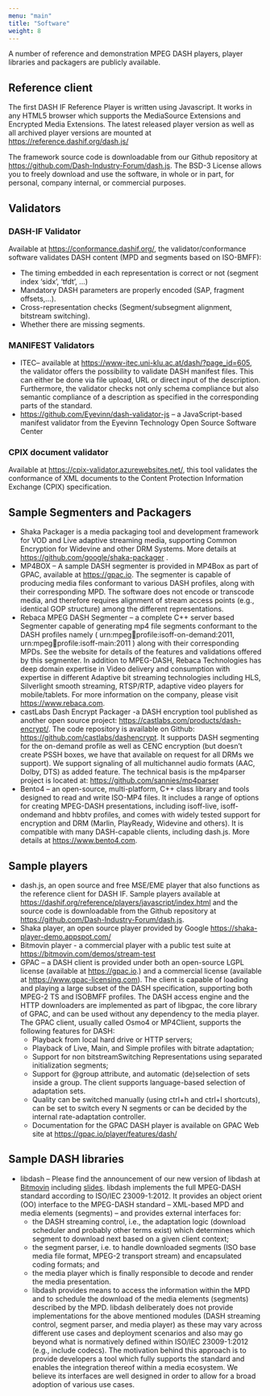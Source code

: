 ```yaml
---
menu: "main"
title: "Software"
weight: 8
---
```



A number of reference and demonstration MPEG DASH players, player libraries and packagers are publicly available.

## Reference client

The first DASH IF Reference Player is written using Javascript. It works in any HTML5 browser which supports the MediaSource Extensions and Encrypted Media Extensions. The latest released player version as well as all archived player versions are mounted at https://reference.dashif.org/dash.js/

The framework source code is downloadable from our Github repository at https://github.com/Dash-Industry-Forum/dash.js. The BSD-3 License allows you to freely download and use the software, in whole or in part, for personal, company internal, or commercial purposes.

## Validators

### DASH-IF Validator

Available at https://conformance.dashif.org/, the validator/conformance software validates DASH content (MPD and segments based on ISO-BMFF):

* The timing embedded in each representation is correct or not (segment index ‘sidx’, ‘tfdt’, …)
* Mandatory DASH parameters are properly encoded (SAP, fragment offsets,…).
* Cross-representation checks (Segment/subsegment alignment, bitstream switching).
* Whether there are missing segments.

 

### MANIFEST Validators
* ITEC– available at https://www-itec.uni-klu.ac.at/dash/?page_id=605, the validator offers the possibility to validate DASH manifest files. This can either be done via file upload, URL or direct input of the description. Furthermore, the validator checks not only schema compliance but also semantic compliance of a description as specified in the corresponding parts of the standard.
* https://github.com/Eyevinn/dash-validator-js – a JavaScript-based manifest validator from the Eyevinn Technology Open Source Software Center

 

### CPIX document validator

Available at https://cpix-validator.azurewebsites.net/, this tool validates the conformance of XML documents to the Content Protection Information Exchange (CPIX) specification.
 
## Sample Segmenters and Packagers

* Shaka Packager is a media packaging tool and development framework for VOD and Live adaptive streaming media, supporting Common Encryption for Widevine and other DRM Systems. More details at https://github.com/google/shaka-packager .
* MP4BOX – A sample DASH segmenter is provided in MP4Box as part of GPAC, available at https://gpac.io. The segmenter is capable of producing media files conformant to various DASH profiles, along with their corresponding MPD. The software does not encode or transcode media, and therefore requires alignment of stream access points (e.g., identical GOP structure) among the different representations.
* Rebaca  MPEG DASH Segmenter – a complete C++ server based Segmenter capable of generating mp4 file segments conformant to the DASH profiles namely ( urn:mpeg:dash:profile:isoff-on-demand:2011, urn:mpeg:dash:profile:isoff-main:2011 ) along with their corresponding MPDs. See the website for details of the features and validations offered by this segmenter. In addition to MPEG-DASH, Rebaca Technologies has deep domain expertise in Video delivery and consumption with expertise in different Adaptive bit streaming technologies including HLS, Silverlight smooth streaming, RTSP/RTP, adaptive video players for mobile/tablets. For more information on the company, please visit https://www.rebaca.com.
* castLabs Dash Encrypt Packager -a DASH encryption tool published as another open source project: https://castlabs.com/products/dash-encrypt/. The code repository is available on Github: https://github.com/castlabs/dashencrypt. It supports DASH segmenting for the on-demand profile as well as CENC encryption (but doesn’t create PSSH boxes, we have that available on request for all DRMs we support). We support signaling of all multichannel audio formats (AAC, Dolby, DTS) as added feature. The technical basis is the mp4parser project is located at: https://github.com/sannies/mp4parser
* Bento4 – an open-source, multi-platform, C++ class library and tools designed to read and write ISO-MP4 files. It includes a range of options for creating MPEG-DASH presentations, including isoff-live, isoff-ondemand and hbbtv profiles, and comes with widely tested support for encryption and DRM (Marlin, PlayReady, Widevine and others). It is compatible with many DASH-capable clients, including dash.js. More details at https://www.bento4.com.

## Sample players

* dash.js, an open source and free MSE/EME player that also functions as the reference client for DASH IF. Sample players available at https://dashif.org/reference/players/javascript/index.html and the source code is downloadable from the Github repository at https://github.com/Dash-Industry-Forum/dash.js.
* Shaka player, an open source player provided by Google https://shaka-player-demo.appspot.com/
* Bitmovin player - a commercial player with a public test suite at https://bitmovin.com/demos/stream-test
* GPAC – a DASH client is provided under both an open-source LGPL license (available at https://gpac.io.) and a commercial license (available at https://www.gpac-licensing.com).
    The client is capable of loading and playing a large subset of the DASH specification, supporting both MPEG-2 TS and ISOBMFF profiles. The DASH access engine and the HTTP downloaders are implemented as part of libgpac, the core library of GPAC, and can be used without any dependency to the media player. The GPAC client, usually called Osmo4 or MP4Client, supports the following features for DASH:
    * Playback from local hard drive or HTTP servers;
    * Playback of Live, Main, and Simple profiles with bitrate adaptation;
    * Support for non bitstreamSwitching Representations using separated initialization segments;
    * Support for @group attribute, and automatic (de)selection of sets inside a group. The client supports language-based selection of adaptation sets.
    * Quality can be switched manually (using ctrl+h and ctrl+l shortcuts), can be set to switch every N segments or can be decided by the internal rate-adaptation controller.
    * Documentation for the GPAC DASH player is available on GPAC Web site at https://gpac.io/player/features/dash/
 
## Sample DASH libraries

* libdash – Please find the announcement of our new version of libdash at [Bitmovin](https://bitmovin.com) including [slides](https://de.slideshare.net/schellkenig/libdash-20). libdash implements the full MPEG-DASH standard according to ISO/IEC 23009-1:2012. It provides an object orient (OO) interface to the MPEG-DASH standard – XML-based MPD and media elements (segments) – and provides external interfaces for:
    * the DASH streaming control, i.e., the adaptation logic (download scheduler and probably other terms exist) which determines which segment to download next based on a given client context;
    * the segment parser, i.e. to handle downloaded segments (ISO base media file format, MPEG-2 transport stream) and encapsulated coding formats; and
    * the media player which is finally responsible to decode and render the media presentation.
    * libdash provides means to access the information within the MPD and to schedule the download of the media elements (segments) described by the MPD. libdash deliberately does not provide implementations for the above mentioned modules (DASH streaming control, segment parser, and media player) as these may vary across different use cases and deployment scenarios and also may go beyond what is normatively defined within ISO/IEC 23009-1:2012 (e.g., include codecs). The motivation behind this approach is to provide developers a tool which fully supports the standard and enables the integration thereof within a media ecosystem. We believe its interfaces are well designed in order to allow for a broad adoption of various use cases.

 

